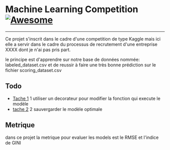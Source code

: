 # Machine Learning Competition [![Awesome](https://cdn.rawgit.com/sindresorhus/awesome/d7305f38d29fed78fa85652e3a63e154dd8e8829/media/badge.svg)](https://github.com/sindresorhus/awesome)

-----

Ce projet s'inscrit dans le cadre d'une competition de type Kaggle mais ici elle a servir dans le cadre du processus de recrutement d'une entreprise XXXX dont je n'ai pas pris part.



le principe est d'apprendre sur notre base de données nommée:
labeled_dataset.csv et de reussir à faire une très bonne prédiction sur le fichier scoring_dataset.csv

## Todo

- [Tache 1]()
1 utiliser un decorateur pour modifier la fonction qui execute le modèle
- [tache 2]()
2 sauvergarder le modèle optimale

## Metrique
dans ce projet la metrique pour evaluer les models est le RMSE et l'indice de GINI


